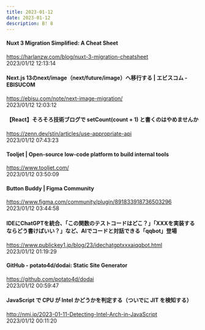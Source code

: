 ```yaml
---
title: 2023-01-12
date: 2023-01-12
description: B! 8
---
```


#### Nuxt 3 Migration Simplified: A Cheat Sheet
https://harlanzw.com/blog/nuxt-3-migration-cheatsheet<br>
2023/01/12 12:13:14<br>


#### Next.js 13のnext/image（next/future/image）へ移行する | エビスコム - EBISUCOM
https://ebisu.com/note/next-image-migration/<br>
2023/01/12 12:03:12<br>


#### 【React】そろそろ技術ブログで setCount(count + 1) と書くのはやめませんか
https://zenn.dev/stin/articles/use-appropriate-api<br>
2023/01/12 07:43:23<br>


#### Tooljet | Open-source low-code platform to build internal tools
https://www.tooljet.com/<br>
2023/01/12 03:50:09<br>


#### Button Buddy | Figma Community
https://www.figma.com/community/plugin/891833918736503296<br>
2023/01/12 03:44:58<br>


#### IDEにChatGPTを統合、「この関数のテストコードはどこ？」「XXXを実装するならどう書けばいい？」など、AIでコードと対話できる「qqbot」登場
https://www.publickey1.jp/blog/23/idechatgptxxxaiqqbot.html<br>
2023/01/12 01:19:29<br>


#### GitHub - potato4d/dodai: Static Site Generator
https://github.com/potato4d/dodai<br>
2023/01/12 00:59:47<br>


#### JavaScript で CPU が Intel かどうかを判定する（ついでに JIT を検知する）
http://nmi.jp/2023-01-11-Detecting-Intel-Arch-in-JavaScript<br>
2023/01/12 00:11:20<br>


